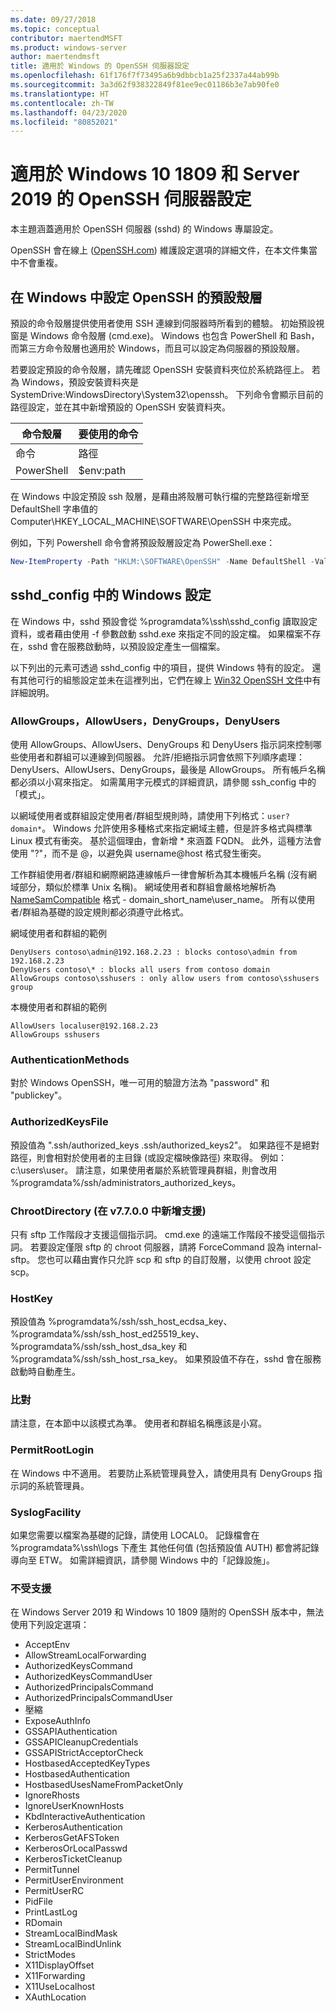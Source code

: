 ```yaml
---
ms.date: 09/27/2018
ms.topic: conceptual
contributor: maertendMSFT
ms.product: windows-server
author: maertendmsft
title: 適用於 Windows 的 OpenSSH 伺服器設定
ms.openlocfilehash: 61f176f7f73495a6b9dbbcb1a25f2337a44ab99b
ms.sourcegitcommit: 3a3d62f938322849f81ee9ec01186b3e7ab90fe0
ms.translationtype: HT
ms.contentlocale: zh-TW
ms.lasthandoff: 04/23/2020
ms.locfileid: "80852021"
---
```

# <a name="openssh-server-configuration-for-windows-10-1809-and-server-2019"></a>適用於 Windows 10 1809 和 Server 2019 的 OpenSSH 伺服器設定

本主題涵蓋適用於 OpenSSH 伺服器 (sshd) 的 Windows 專屬設定。 

OpenSSH 會在線上 ([OpenSSH.com](https://www.openssh.com/manual.html)) 維護設定選項的詳細文件，在本文件集當中不會重複。 

## <a name="configuring-the-default-shell-for-openssh-in-windows"></a>在 Windows 中設定 OpenSSH 的預設殼層

預設的命令殼層提供使用者使用 SSH 連線到伺服器時所看到的體驗。 初始預設視窗是 Windows 命令殼層 (cmd.exe)。 Windows 也包含 PowerShell 和 Bash，而第三方命令殼層也適用於 Windows，而且可以設定為伺服器的預設殼層。

若要設定預設的命令殼層，請先確認 OpenSSH 安裝資料夾位於系統路徑上。 若為 Windows，預設安裝資料夾是 SystemDrive:WindowsDirectory\System32\openssh。 下列命令會顯示目前的路徑設定，並在其中新增預設的 OpenSSH 安裝資料夾。 

命令殼層 | 要使用的命令
------------- | -------------- 
命令 | 路徑
PowerShell | $env:path

在 Windows 中設定預設 ssh 殼層，是藉由將殼層可執行檔的完整路徑新增至 DefaultShell 字串值的 Computer\HKEY_LOCAL_MACHINE\SOFTWARE\OpenSSH 中來完成。 

例如，下列 Powershell 命令會將預設殼層設定為 PowerShell.exe：

```powershell
New-ItemProperty -Path "HKLM:\SOFTWARE\OpenSSH" -Name DefaultShell -Value "C:\Windows\System32\WindowsPowerShell\v1.0\powershell.exe" -PropertyType String -Force
```

## <a name="windows-configurations-in-sshd_config"></a>sshd_config 中的 Windows 設定 

在 Windows 中，sshd 預設會從 %programdata%\ssh\sshd_config 讀取設定資料，或者藉由使用 -f 參數啟動 sshd.exe 來指定不同的設定檔。
如果檔案不存在，sshd 會在服務啟動時，以預設設定產生一個檔案。

以下列出的元素可透過 sshd_config 中的項目，提供 Windows 特有的設定。 還有其他可行的組態設定並未在這裡列出，它們在線上 [Win32 OpenSSH 文件](https://github.com/powershell/win32-openssh/wiki)中有詳細說明。 


### <a name="allowgroups-allowusers-denygroups-denyusers"></a>AllowGroups，AllowUsers，DenyGroups，DenyUsers 

使用 AllowGroups、AllowUsers、DenyGroups 和 DenyUsers 指示詞來控制哪些使用者和群組可以連線到伺服器。 允許/拒絕指示詞會依照下列順序處理：DenyUsers、AllowUsers、DenyGroups，最後是 AllowGroups。 所有帳戶名稱都必須以小寫來指定。 如需萬用字元模式的詳細資訊，請參閱 ssh_config 中的「模式」。

以網域使用者或群組設定使用者/群組型規則時，請使用下列格式：``` user?domain* ```。
Windows 允許使用多種格式來指定網域主體，但是許多格式與標準 Linux 模式有衝突。 基於這個理由，會新增 * 來涵蓋 FQDN。 此外，這種方法會使用 "?"，而不是 @，以避免與 username@host 格式發生衝突。 

工作群組使用者/群組和網際網路連線帳戶一律會解析為其本機帳戶名稱 (沒有網域部分，類似於標準 Unix 名稱)。 網域使用者和群組會嚴格地解析為 [NameSamCompatible](https://docs.microsoft.com/windows/desktop/api/secext/ne-secext-extended_name_format) 格式 - domain_short_name\user_name。 所有以使用者/群組為基礎的設定規則都必須遵守此格式。

網域使用者和群組的範例 

```
DenyUsers contoso\admin@192.168.2.23 : blocks contoso\admin from 192.168.2.23
DenyUsers contoso\* : blocks all users from contoso domain
AllowGroups contoso\sshusers : only allow users from contoso\sshusers group
```

本機使用者和群組的範例 

```
AllowUsers localuser@192.168.2.23
AllowGroups sshusers
```

### <a name="authenticationmethods"></a>AuthenticationMethods 

對於 Windows OpenSSH，唯一可用的驗證方法為 "password" 和 "publickey"。

### <a name="authorizedkeysfile"></a>AuthorizedKeysFile 

預設值為 ".ssh/authorized_keys .ssh/authorized_keys2"。 如果路徑不是絕對路徑，則會相對於使用者的主目錄 (或設定檔映像路徑) 來取得。 例如： c:\users\user。 請注意，如果使用者屬於系統管理員群組，則會改用 %programdata%/ssh/administrators_authorized_keys。

### <a name="chrootdirectory-support-added-in-v7700"></a>ChrootDirectory (在 v7.7.0.0 中新增支援)

只有 sftp 工作階段才支援這個指示詞。 cmd.exe 的遠端工作階段不接受這個指示詞。 若要設定僅限 sftp 的 chroot 伺服器，請將 ForceCommand 設為 internal-sftp。 您也可以藉由實作只允許 scp 和 sftp 的自訂殼層，以使用 chroot 設定 scp。

### <a name="hostkey"></a>HostKey

預設值為 %programdata%/ssh/ssh_host_ecdsa_key、%programdata%/ssh/ssh_host_ed25519_key、%programdata%/ssh/ssh_host_dsa_key 和 %programdata%/ssh/ssh_host_rsa_key。 如果預設值不存在，sshd 會在服務啟動時自動產生。

### <a name="match"></a>比對

請注意，在本節中以該模式為準。 使用者和群組名稱應該是小寫。

### <a name="permitrootlogin"></a>PermitRootLogin

在 Windows 中不適用。 若要防止系統管理員登入，請使用具有 DenyGroups 指示詞的系統管理員。

### <a name="syslogfacility"></a>SyslogFacility

如果您需要以檔案為基礎的記錄，請使用 LOCAL0。 記錄檔會在 %programdata%\ssh\logs 下產生
其他任何值 (包括預設值 AUTH) 都會將記錄導向至 ETW。 如需詳細資訊，請參閱 Windows 中的「記錄設施」。

### <a name="not-supported"></a>不受支援 

在 Windows Server 2019 和 Windows 10 1809 隨附的 OpenSSH 版本中，無法使用下列設定選項：

* AcceptEnv
* AllowStreamLocalForwarding
* AuthorizedKeysCommand
* AuthorizedKeysCommandUser
* AuthorizedPrincipalsCommand
* AuthorizedPrincipalsCommandUser
* 壓縮
* ExposeAuthInfo
* GSSAPIAuthentication
* GSSAPICleanupCredentials
* GSSAPIStrictAcceptorCheck
* HostbasedAcceptedKeyTypes
* HostbasedAuthentication
* HostbasedUsesNameFromPacketOnly
* IgnoreRhosts
* IgnoreUserKnownHosts
* KbdInteractiveAuthentication
* KerberosAuthentication
* KerberosGetAFSToken
* KerberosOrLocalPasswd
* KerberosTicketCleanup
* PermitTunnel
* PermitUserEnvironment
* PermitUserRC
* PidFile
* PrintLastLog
* RDomain
* StreamLocalBindMask
* StreamLocalBindUnlink
* StrictModes
* X11DisplayOffset
* X11Forwarding
* X11UseLocalhost
* XAuthLocation


